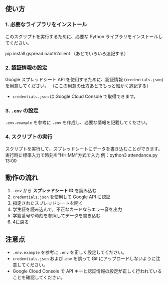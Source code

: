 ## 使い方

### 1. 必要なライブラリをインストール

このスクリプトを実行するために、必要な Python ライブラリをインストールしてください。

pip install gspread oauth2client
（あとでいろいろ追記する）

### 2. 認証情報の設定

Google スプレッドシート API を使用するために、認証情報 (`credentials.json`) を用意してください。
（ここの用意の仕方あとでもっと細かく追記する）

- `credentials.json` は Google Cloud Console で取得できます。

### 3. `.env` の設定

`.env.example` を参考に `.env` を作成し、必要な情報を記載してください。

### 4. スクリプトの実行

スクリプトを実行して、スプレッドシートにデータを書き込むことができます。
実行時に標準入力で時刻を"HH:MM"方式で入力
例：python3 attendance.py 13:00

## 動作の流れ

1. `.env` から **スプレッドシート ID** を読み込む
2. `credentials.json` を使用して Google API に認証
3. 指定されたスプレッドシートを開く
4. 学生証を読み込んで，不正なカードならエラー音を出力
5. 学籍番号や時刻を参照してデータを書き込む
6. 4に戻る

## 注意点

- `.env.example` を参考に `.env` を正しく設定してください。
- `credentials.json` および`.env` を誤って Git にアップロードしないように注意してください。
- Google Cloud Console で API キーと認証情報の設定が正しく行われていることを確認してください。
